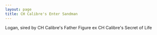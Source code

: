```yaml
---
layout: page
title: CH Calibre's Enter Sandman
---
```


Logan, sired by CH Calibre's Father Figure ex CH Calibre's Secret of Life